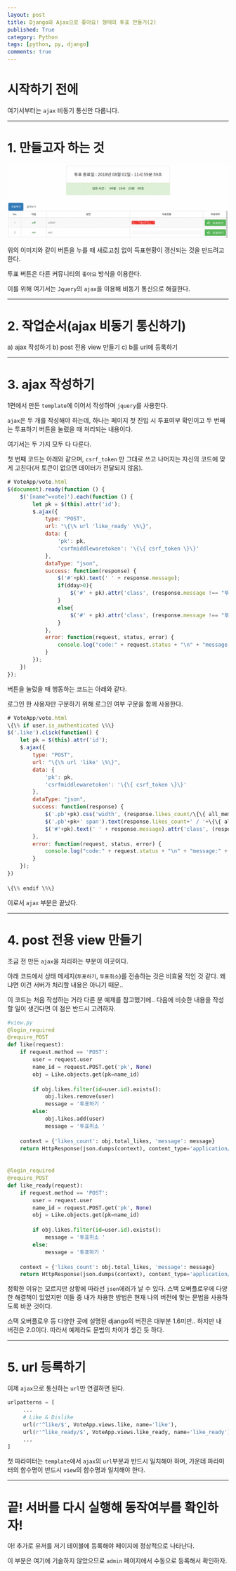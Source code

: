 ```yaml
---
layout: post
title: Django와 Ajax으로 좋아요! 형태의 투표 만들기(2)
published: True
category: Python
tags: [python, py, django]
comments: true
---
```


# 시작하기 전에

여기서부터는 `ajax` 비동기 통신만 다룹니다.

-----

# 1. 만들고자 하는 것

![투표 시스템](/asset/img/vote/1.gif)

위의 이미지와 같이 버튼을 누를 때 새로고침 없이 득표현황이 갱신되는 것을 만드려고 한다.

투표 버튼은 다른 커뮤니티의 `좋아요` 방식을 이용한다.

이를 위해 여기서는 `Jquery`의 `ajax`을 이용해 비동기 통신으로 해결한다.


-----

# 2. 작업순서(ajax 비동기 통신하기)

a) ajax 작성하기
b) post 전용 view 만들기
c) b를 url에 등록하기


-----

# 3. ajax 작성하기

1편에서 만든 `template`에 이어서 작성하며 `jquery`를 사용한다.

`ajax`은 두 개를 작성해야 하는데, 하나는 페이지 첫 진입 시 투표여부 확인이고 두 번째는 투표하기 버튼을 눌렀을 때 처리되는 내용이다.

여기서는 두 가지 모두 다 다룬다.

첫 번째 코드는 아래와 같으며, `csrf_token` 만 그대로 쓰고 나머지는 자신의 코드에 맞게 고친다(저 토큰이 없으면 데이터가 전달되지 않음).

```js
# VoteApp/vote.html
$(document).ready(function () {
    $('[name^=vote]').each(function () {
        let pk = $(this).attr('id');
        $.ajax({
            type: "POST",
            url: "\{\% url 'like_ready' \%\}",
            data: {
                'pk': pk,
                'csrfmiddlewaretoken': '\{\{ csrf_token \}\}'
            },
            dataType: "json",
            success: function(response) {
                $('#'+pk).text(' ' + response.message);
                if(dday>0){
                    $('#' + pk).attr('class', (response.message !== "투표취소 ") ? 'like btn btn-success glyphicon glyphicon-thumbs-up' : 'like btn btn-danger glyphicon glyphicon-thumbs-down');
                }
                else{
                    $('#' + pk).attr('class', (response.message !== "투표취소 ") ? 'like btn btn-success glyphicon glyphicon-thumbs-up disabled' : 'like btn btn-danger glyphicon glyphicon-thumbs-down disabled').attr('disabled', 'disabled');
                }
            },
            error: function(request, status, error) {
                console.log("code:" + request.status + "\n" + "message:" + request.responseText + "\n" + "error:" + error);
            }
        });
    })
});
```

버튼을 눌렀을 때 행동하는 코드는 아래와 같다.

로그인 한 사용자만 구분하기 위해 로그인 여부 구문을 함께 사용한다.

```js
# VoteApp/vote.html
\{\% if user.is_authenticated \%\}
$('.like').click(function() {
    let pk = $(this).attr('id');
    $.ajax({
        type: "POST",
        url: "\{\% url 'like' \%\}",
        data: {
            'pk': pk,
            'csrfmiddlewaretoken': '\{\{ csrf_token \}\}'
        },
        dataType: "json",
        success: function(response) {
            $('.pb'+pk).css('width', (response.likes_count/\{\{ all_member \}\})*100+'%');
            $('.pb'+pk+' span').text(response.likes_count+' / '+\{\{ all_member \}\});
            $('#'+pk).text(' ' + response.message).attr('class', (response.message!=="투표취소 ")?'like btn btn-success glyphicon glyphicon-thumbs-up':'like btn btn-danger glyphicon glyphicon-thumbs-down');
        },
        error: function(request, status, error) {
            console.log("code:" + request.status + "\n" + "message:" + request.responseText + "\n" + "error:" + error);
        }
    });
})

\{\% endif \%\}
```

이로서 `ajax` 부분은 끝났다.


-----

# 4. post 전용 view 만들기

조금 전 만든 `ajax`을 처리하는 부분이 이곳이다.

아래 코드에서 상태 메세지(`투표하기`, `투표취소`)를 전송하는 것은 비효율 적인 것 같다. 왜냐면 이건 서버가 처리할 내용은 아니기 때문..

이 코드는 처음 작성하는 거라 다른 분 예제를 참고했기에.. 다음에 비슷한 내용을 작성할 일이 생긴다면 이 점은 반드시 고려하자.

```py
#view.py
@login_required
@require_POST
def like(request):
    if request.method == 'POST':
        user = request.user
        name_id = request.POST.get('pk', None)
        obj = Like.objects.get(pk=name_id)

        if obj.likes.filter(id=user.id).exists():
            obj.likes.remove(user)
            message = '투표하기 '
        else:
            obj.likes.add(user)
            message = '투표취소 '

    context = {'likes_count': obj.total_likes, 'message': message}
    return HttpResponse(json.dumps(context), content_type='application/json')


@login_required
@require_POST
def like_ready(request):
    if request.method == 'POST':
        user = request.user
        name_id = request.POST.get('pk', None)
        obj = Like.objects.get(pk=name_id)

        if obj.likes.filter(id=user.id).exists():
            message = '투표취소 '
        else:
            message = '투표하기 '

    context = {'likes_count': obj.total_likes, 'message': message}
    return HttpResponse(json.dumps(context), content_type='application/json')
```

정확한 이유는 모르지만 상황에 따라선 `json`에러가 날 수 있다. 스택 오버플로우에 다양한 해결책이 있었지만 이들 중 내가 차용한 방법은 현재 나의 버전에 맞는 문법을 사용하도록 바꾼 것이다.

스택 오버플로우 등 다양한 곳에 설명된 django의 버전은 대부분 1.6미만.. 하지만 내 버전은 2.0이다. 따라서 예제라도 문법의 차이가 생긴 듯 하다.


-----

# 5. url 등록하기

이제 `ajax`으로 통신하는 `url`만 연결하면 된다.

```py
urlpatterns = [
     ...
     # Like & Dislike
     url(r'^like/$', VoteApp.views.like, name='like'),
     url(r'^like_ready/$', VoteApp.views.like_ready, name='like_ready'),
     ...
]
```

첫 파라미터는 `template`에서 `ajax`의 `url`부분과 반드시 일치해야 하며, 가운데 파라미터의 함수명이 반드시 `view`의 함수명과 일치해야 한다.


-----

# 끝! 서버를 다시 실행해 동작여부를 확인하자!

아! 추가로 유저를 저기 테이블에 등록해야 페이지에 정상적으로 나타난다.

이 부분은 여기에 기술하지 않았으므로 `admin` 페이지에서 수동으로 등록해서 확인하자.